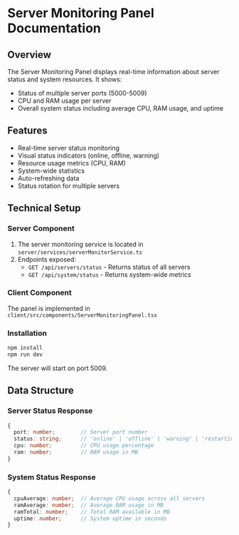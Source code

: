 
# Server Monitoring Panel Documentation

## Overview
The Server Monitoring Panel displays real-time information about server status and system resources. It shows:
- Status of multiple server ports (5000-5009)
- CPU and RAM usage per server
- Overall system status including average CPU, RAM usage, and uptime

## Features
- Real-time server status monitoring
- Visual status indicators (online, offline, warning)
- Resource usage metrics (CPU, RAM)
- System-wide statistics
- Auto-refreshing data
- Status rotation for multiple servers

## Technical Setup

### Server Component
1. The server monitoring service is located in `server/services/serverMonitorService.ts`
2. Endpoints exposed:
   - `GET /api/servers/status` - Returns status of all servers
   - `GET /api/system/status` - Returns system-wide metrics

### Client Component
The panel is implemented in `client/src/components/ServerMonitoringPanel.tsx`

### Installation
```bash
npm install
npm run dev
```

The server will start on port 5009.

## Data Structure

### Server Status Response
```typescript
{
  port: number;        // Server port number
  status: string;      // 'online' | 'offline' | 'warning' | 'restarting'
  cpu: number;         // CPU usage percentage
  ram: number;         // RAM usage in MB
}
```

### System Status Response
```typescript
{
  cpuAverage: number;  // Average CPU usage across all servers
  ramAverage: number;  // Average RAM usage in MB
  ramTotal: number;    // Total RAM available in MB
  uptime: number;      // System uptime in seconds
}
```
